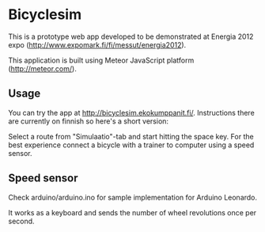 # Bicyclesim

This is a prototype web app developed to be demonstrated at Energia 2012 expo
(http://www.expomark.fi/fi/messut/energia2012).

This application is built using Meteor JavaScript platform (http://meteor.com/).

## Usage

You can try the app at http://bicyclesim.ekokumppanit.fi/. Instructions there are
currently on finnish so here's a short version:

Select a route from "Simulaatio"-tab and start hitting the space key.
For the best experience connect a bicycle with a trainer to computer using
a speed sensor.

## Speed sensor

Check arduino/arduino.ino for sample implementation for Arduino Leonardo.

It works as a keyboard and sends the number of wheel revolutions once per second.
